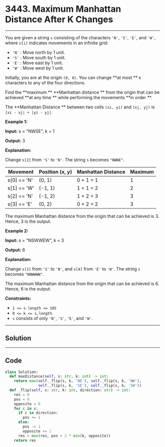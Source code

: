 # 3443. Maximum Manhattan Distance After K Changes

---

You are given a string `s` consisting of the characters `'N'`, `'S'`, `'E'`, and `'W'`, where `s[i]` indicates movements in an infinite grid:

  * `'N'` : Move north by 1 unit.
  * `'S'` : Move south by 1 unit.
  * `'E'` : Move east by 1 unit.
  * `'W'` : Move west by 1 unit.



Initially, you are at the origin `(0, 0)`. You can change **at most ** `k` characters to any of the four directions.

Find the **maximum ** **Manhattan distance ** from the origin that can be achieved **at any time ** while performing the movements **in order **.

The **Manhattan Distance ** between two cells `(xi, yi)` and `(xj, yj)` is `|xi - xj| + |yi - yj|`. 

 

**Example 1:**

**Input:** s = "NWSE", k = 1

**Output:** 3

**Explanation:**

Change `s[2]` from `'S'` to `'N'`. The string `s` becomes `"NWNE"`.

Movement | Position (x, y) | Manhattan Distance | Maximum  
---|---|---|---  
s[0] == 'N' | (0, 1) | 0 + 1 = 1 | 1  
s[1] == 'W' | (-1, 1) | 1 + 1 = 2 | 2  
s[2] == 'N' | (-1, 2) | 1 + 2 = 3 | 3  
s[3] == 'E' | (0, 2) | 0 + 2 = 2 | 3  
  
The maximum Manhattan distance from the origin that can be achieved is 3. Hence, 3 is the output.

**Example 2:**

**Input:** s = "NSWWEW", k = 3

**Output:** 6

**Explanation:**

Change `s[1]` from `'S'` to `'N'`, and `s[4]` from `'E'` to `'W'`. The string `s` becomes `"NNWWWW"`.

The maximum Manhattan distance from the origin that can be achieved is 6. Hence, 6 is the output.

 

**Constraints:**

  * `1 <= s.length <= 105`
  * `0 <= k <= s.length`
  * `s` consists of only `'N'`, `'S'`, `'E'`, and `'W'`.

---

## Solution



---

## Code
```python
class Solution:
  def maxDistance(self, s: str, k: int) -> int:
    return max(self._flip(s, k, 'NE'), self._flip(s, k, 'NW'),
               self._flip(s, k, 'SE'), self._flip(s, k, 'SW'))
  def _flip(self, s: str, k: int, direction: str) -> int:
    res = 0
    pos = 0
    opposite = 0
    for c in s:
      if c in direction:
        pos += 1
      else:
        pos -= 1
        opposite += 1
      res = max(res, pos + 2 * min(k, opposite))
    return res
```
